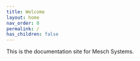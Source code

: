 ```yaml
---
title: Welcome
layout: home
nav_order: 0
permalink: /
has_children: false
---
```


This is the documentation site for Mesch Systems.